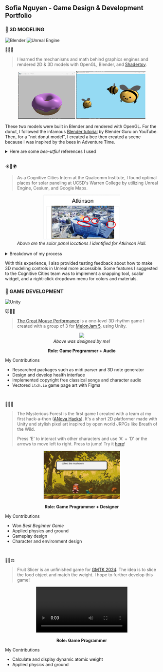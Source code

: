 ## Sofia Nguyen - Game Design & Development Portfolio

<!-- TODO:
- Add game bible and game document
- switch order of models and games
- MOST IMPORTANT / impressive projects top (first)
- completed games first (mysterious forest, mouse game with more screenshots, gmtk) 
- Unreal: show UI maps....
- 3D model product ddesign : wireframes, show all angles, character asset sheet
-   modeling: gmtk might go with animation because of the weighting component -->

### 💫 3D MODELING

<p align="left">
  <img src="https://img.shields.io/badge/Blender-%23F5792A?style=for-the-badge&logo=blender&logoColor=white" alt="Blender">
  <img src="https://img.shields.io/badge/Unreal%20Engine-%23313131?style=for-the-badge&logo=unrealengine&logoColor=white" alt="Unreal Engine">
</p>

🍩🌼🐝
> I learned the mechanisms and math behind graphics engines and rendered 2D & 3D models with OpenGL, Blender, and [Shadertoy](https://github.com/symsoph/portfolios/tree/main/shadertoy). 
<div align="center" float="left">
  <img src="https://github.com/symsoph/portfolios/blob/main/game-design/assets/hw4_donut.png?raw=true" width="37%" />
  <img src="https://github.com/symsoph/portfolios/blob/main/game-design/assets/hw4_not_donut.png?raw=true" width="45%" /> 
</div>

These two models were built in Blender and rendered with OpenGL. For the donut, I followed the infamous [Blender tutorial](https://www.youtube.com/playlist?list=PLjEaoINr3zgEPv5y--4MKpciLaoQYZB1Z) by Blender Guru on YouTube. Then, for a "not donut model", I created a bee then created a scene because I was inspired by the bees in Adventure Time.

<details>
<summary> Here are some <i>bee-utfiul</i> references I used </summary>
<div align="center" float="left">
  <img src="https://github.com/symsoph/portfolios/blob/main/game-design/assets/bee-adventure-time.gif?raw=true" width="49%" />
  <img src="https://github.com/symsoph/portfolios/blob/main/game-design/assets/adventure-time-bee-by-eminentia.jpg?raw=true" width="22%" /> 
</div>
</details>
<br>



☀️🏢🌍
> As a Cognitive Cities Intern at the Qualcomm Institute, I found optimal places for solar paneling at UCSD's Warren College by utilizing Unreal Engine, Cesium, and Google Maps. 

<div align="center">
  <img src="https://github.com/symsoph/portfolios/blob/main/game-design/assets/qi-solar-panel-results.png?raw=true" width="50%">
  <br/>
  <i align="center">Above are the solar panel locations I identified for Atkinson Hall. </i>
</div>
<br>

<details>
<summary> Breakdown of my process </summary>
Isolated with Unreal lighting and raw drone scans before adding on Cesium and Google Maps integretations.
<table>
  <tr>
     <!--======= Jacobs Hall -->
  <td style="vertical-align: top; width: 50%;">
      <h4> 
        Unreal only | Jacobs Hall | Side Angle <br/>
        <a href="https://github.com/symsoph/portfolios/blob/main/game-design/assets/solar-jacobsHall.gif?raw=true" target="_blank"> 
        </a> &nbsp;&nbsp;
        <a href="https://github.com/symsoph/portfolios/blob/main/game-design/assets/solar-jacobsHall.gif?raw=true" target="_blank"></a>
      </h4>


   </td>
  <td style="vertical-align: top; width: 50%;">
      <h4> 
       Unreal only | Jacobs Hall | Top  <br/>
        <a href="https://github.com/symsoph/portfolios/blob/main/game-design/assets/solar-TopWarrenMallField.gif?raw=true" target="_blank">
        </a> 
      </h4>
  </td>
  <!--======= Cesium + Google Maps -->
  <td style="vertical-align: top; width: 50%;">
      <h4> 
        Add on Cesium + Google Maps | 7am - 6pm Light <br/>
        <a href="https://github.com/symsoph/portfolios/blob/main/game-design/assets/solar-atkinsonRoof.gif?raw=true">   
        </a> 
      </h4>
    </td>
</tr>
</table>
</details>

With this experience, I also provided testing feedback about how to make 3D modeling controls in Unreal more accessible. Some features I suggested to the Cognitive Cities team was to implement a snapping tool, scalar widget, and a right-click dropdown menu for colors and materials.  


### 💫 GAME DEVELOPMENT
<p align="left">
  <img src="https://img.shields.io/badge/Unity-%23000000?style=for-the-badge&logo=unity&logoColor=white" alt="Unity">
 </p>

🐭🎵🎹
> [The Great Mouse Performance](https://frndlydragon.itch.io/the-great-mouse-performance) is a one-level 3D rhythm game I created with a group of 3 for [MelonJam 5](https://itch.io/jam/melonjam5), using Unity. 

<!-- Pictures (should add screenshot from in-game...) -->

<div align="center">
  <img src="https://img.itch.zone/aW1nLzE3MDIxNjAwLnBuZw==/original/At1hrr.png" width="50%">
  <br/>
  <i align="center">Above was designed by me!</i>

**Role: Game Programmer + Audio**
</div>

My Contributions
- Researched packages such as midi parser and 3D note generator
- Design and develop health interface
- Implemented copyright free classical songs and character audio
- Vectored `itch.io` game page art with Figma
  
<br>



🐰🌿🐌
> The Mysterious Forest is the first game I created with a team at my first hack-a-thon ([ANova Hacks](https://www.berkeleyanova.org/)). It's a short 2D platformer made with Unity and stylish pixel art inspired by open world JRPGs like Breath of the Wild.
>
> Press 'E' to interact with other characters and use 'A' + 'D' or the arrows to move left to right.  Press <space> to jump!
> Try it [here](https://elias-855.itch.io/mysterious-forest)!

<!-- Picture -->
<div align="center">
  <img src="https://github.com/symsoph/portfolios/blob/main/game-design/assets/mysterious-forest.png?raw=true" width="50%">
 <br/>
  
**Role: Game Programmer + Designer**
</div>

My Contributions
- Won *Best Beginner Game*
- Applied physics and ground
- Gameplay design
- Character and environment design

<br>



🍎🔪⚖️
> Fruit Slicer is an unfinished game for [GMTK 2024](https://itch.io/jam/gmtk-2024). The idea is to slice the food object and match the weight.  I hope to further develop this game!

<div align="center">
<video alt="gmtk-progress" height="50%" src="https://github.com/user-attachments/assets/f686938d-1c5c-4a11-99d2-a2a9bacbcd67">
<em>If the video is not showing, please trying refreshing the page!</em>
</video>
  
**Role: Game Programmer**
</div>

My Contributions
- Calculate and display dynamic atomic weight
- Applied physics and ground
</div>


